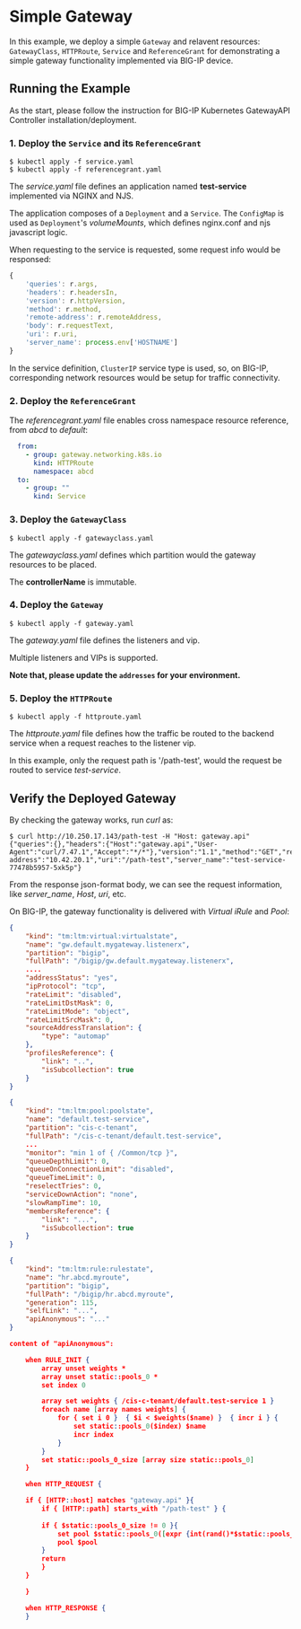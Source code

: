 # Simple Gateway

In this example, we deploy a simple `Gateway` and relavent resources: `GatewayClass`, `HTTPRoute`, `Service` and `ReferenceGrant` for demonstrating a simple gateway functionality implemented via BIG-IP device.

## Running the Example

As the start, please follow the instruction for BIG-IP Kubernetes GatewayAPI Controller installation/deployment.

### 1. Deploy the `Service` and its `ReferenceGrant`

```shell
$ kubectl apply -f service.yaml
$ kubectl apply -f referencegrant.yaml
```

The *service.yaml* file defines an application named **test-service** implemented via NGINX and NJS. 

The application composes of a `Deployment` and a `Service`.
The `ConfigMap` is used as `Deployment`'s *volumeMounts*, which defines nginx.conf and njs javascript logic.

When requesting to the service is requested, some request info would be responsed: 

```js
{
    'queries': r.args,
    'headers': r.headersIn,
    'version': r.httpVersion,
    'method': r.method,
    'remote-address': r.remoteAddress,
    'body': r.requestText,
    'uri': r.uri,
    'server_name': process.env['HOSTNAME']
}
```

In the service definition, `ClusterIP` service type is used, so, on BIG-IP, corresponding network resources would be setup for traffic connectivity.

### 2. Deploy the `ReferenceGrant`
The *referencegrant.yaml* file enables cross namespace resource reference, from *abcd* to *default*:

```yaml
  from:
    - group: gateway.networking.k8s.io
      kind: HTTPRoute
      namespace: abcd
  to:
    - group: ""
      kind: Service
```

### 3. Deploy the `GatewayClass`

```shell
$ kubectl apply -f gatewayclass.yaml
```

The *gatewayclass.yaml* defines which partition would the gateway resources to be placed. 

The **controllerName** is immutable.

### 4. Deploy the `Gateway`

```shell
$ kubectl apply -f gateway.yaml
```

The *gateway.yaml* file defines the listeners and vip.

Multiple listeners and VIPs is supported.

**Note that, please update the `addresses` for your environment.**

### 5. Deploy the `HTTPRoute`

```shell
$ kubectl apply -f httproute.yaml
```

The *httproute.yaml* file defines how the traffic be routed to the backend service when a request reaches to the listener vip.

In this example, only the request path is '/path-test', would the request be routed to service *test-service*.

## Verify the Deployed Gateway

By checking the gateway works, run *curl* as:

```shell
$ curl http://10.250.17.143/path-test -H "Host: gateway.api"
{"queries":{},"headers":{"Host":"gateway.api","User-Agent":"curl/7.47.1","Accept":"*/*"},"version":"1.1","method":"GET","remote-address":"10.42.20.1","uri":"/path-test","server_name":"test-service-77478b5957-5xk5p"}
```

From the response json-format body, we can see the request information, like *server_name*, *Host*, *uri*, etc.

On BIG-IP, the gateway functionality is delivered with *Virtual* *iRule* and *Pool*:

```json
{
    "kind": "tm:ltm:virtual:virtualstate",
    "name": "gw.default.mygateway.listenerx",
    "partition": "bigip",
    "fullPath": "/bigip/gw.default.mygateway.listenerx",
    ....
    "addressStatus": "yes",
    "ipProtocol": "tcp",
    "rateLimit": "disabled",
    "rateLimitDstMask": 0,
    "rateLimitMode": "object",
    "rateLimitSrcMask": 0,
    "sourceAddressTranslation": {
        "type": "automap"
    },
    "profilesReference": {
        "link": "..",
        "isSubcollection": true
    }
}

{
    "kind": "tm:ltm:pool:poolstate",
    "name": "default.test-service",
    "partition": "cis-c-tenant",
    "fullPath": "/cis-c-tenant/default.test-service",
    ...
    "monitor": "min 1 of { /Common/tcp }",
    "queueDepthLimit": 0,
    "queueOnConnectionLimit": "disabled",
    "queueTimeLimit": 0,
    "reselectTries": 0,
    "serviceDownAction": "none",
    "slowRampTime": 10,
    "membersReference": {
        "link": "...",
        "isSubcollection": true
    }
}

{
    "kind": "tm:ltm:rule:rulestate",
    "name": "hr.abcd.myroute",
    "partition": "bigip",
    "fullPath": "/bigip/hr.abcd.myroute",
    "generation": 115,
    "selfLink": "...",
    "apiAnonymous": "..."
}

content of "apiAnonymous":

    when RULE_INIT {
        array unset weights *
        array unset static::pools_0 *
        set index 0

        array set weights { /cis-c-tenant/default.test-service 1 }
        foreach name [array names weights] {
            for { set i 0 }  { $i < $weights($name) }  { incr i } {
                set static::pools_0($index) $name
                incr index
            }
        }
        set static::pools_0_size [array size static::pools_0]
    }

    when HTTP_REQUEST {

    if { [HTTP::host] matches "gateway.api" }{
        if { [HTTP::path] starts_with "/path-test" } {
        
        if { $static::pools_0_size != 0 }{
            set pool $static::pools_0([expr {int(rand()*$static::pools_0_size)}])
            pool $pool
        }
        return
        }
    }

    }

    when HTTP_RESPONSE {
    }

```
